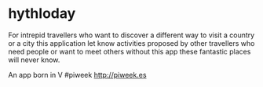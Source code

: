 hythloday
=========

For intrepid travellers
who want to discover a different way to visit a country or a city
this application let know activities proposed by other travellers
who need people or want to meet others
without this app these fantastic places will never know.

An app born in V #piweek
http://piweek.es
